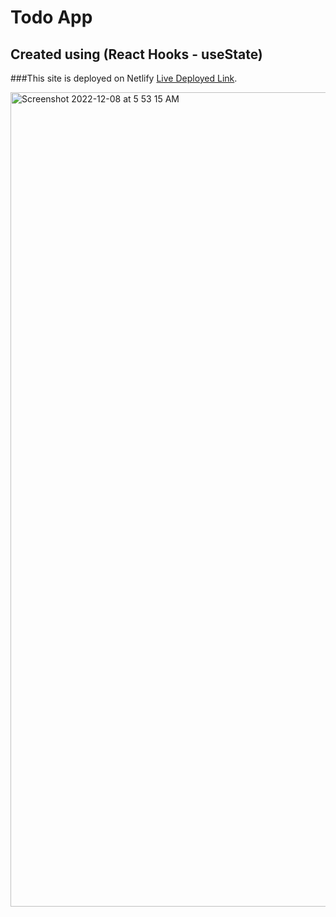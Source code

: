 # Todo App

## Created using (React Hooks - useState)

###This site is deployed on Netlify [Live Deployed Link](todo-tasksapp.netlify.app).

<img width="1303" alt="Screenshot 2022-12-08 at 5 53 15 AM" src="https://github.com/Gowthamkannappan/App_-Todo/assets/113886400/cd499ad5-a5b5-44ca-9151-986a55208bd8">

